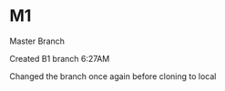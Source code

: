# M1
Master Branch

Created B1 branch 6:27AM

Changed the branch once again before cloning to local
